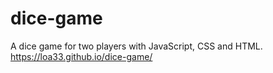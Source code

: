 # dice-game
A dice game for two players with JavaScript, CSS and HTML.
https://loa33.github.io/dice-game/
